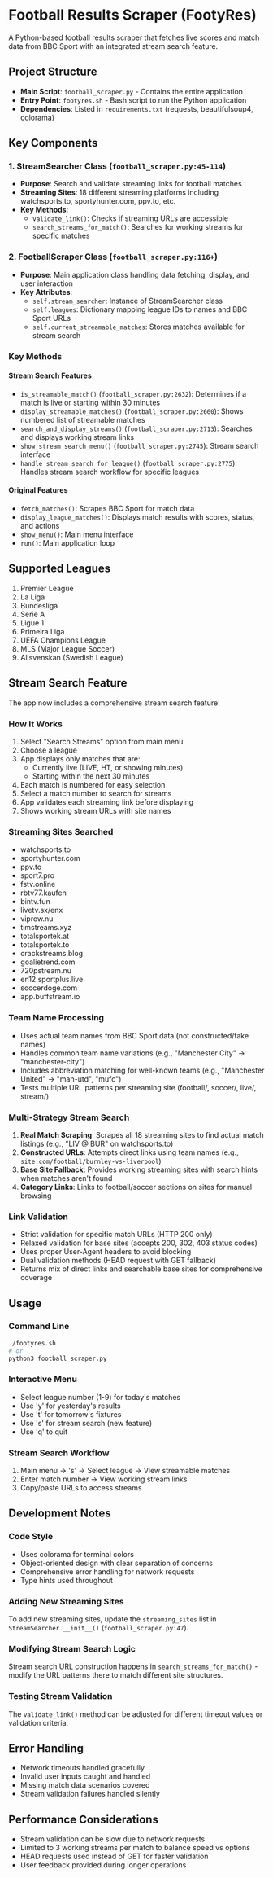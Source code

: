 # Football Results Scraper (FootyRes)

A Python-based football results scraper that fetches live scores and match data from BBC Sport with an integrated stream search feature.

## Project Structure

- **Main Script**: `football_scraper.py` - Contains the entire application
- **Entry Point**: `footyres.sh` - Bash script to run the Python application
- **Dependencies**: Listed in `requirements.txt` (requests, beautifulsoup4, colorama)

## Key Components

### 1. StreamSearcher Class (`football_scraper.py:45-114`)
- **Purpose**: Search and validate streaming links for football matches
- **Streaming Sites**: 18 different streaming platforms including watchsports.to, sportyhunter.com, ppv.to, etc.
- **Key Methods**:
  - `validate_link()`: Checks if streaming URLs are accessible
  - `search_streams_for_match()`: Searches for working streams for specific matches

### 2. FootballScraper Class (`football_scraper.py:116+`)
- **Purpose**: Main application class handling data fetching, display, and user interaction
- **Key Attributes**:
  - `self.stream_searcher`: Instance of StreamSearcher class
  - `self.leagues`: Dictionary mapping league IDs to names and BBC Sport URLs
  - `self.current_streamable_matches`: Stores matches available for stream search

### Key Methods

#### Stream Search Features
- `is_streamable_match()` (`football_scraper.py:2632`): Determines if a match is live or starting within 30 minutes
- `display_streamable_matches()` (`football_scraper.py:2660`): Shows numbered list of streamable matches
- `search_and_display_streams()` (`football_scraper.py:2713`): Searches and displays working stream links
- `show_stream_search_menu()` (`football_scraper.py:2745`): Stream search interface
- `handle_stream_search_for_league()` (`football_scraper.py:2775`): Handles stream search workflow for specific leagues

#### Original Features
- `fetch_matches()`: Scrapes BBC Sport for match data
- `display_league_matches()`: Displays match results with scores, status, and actions
- `show_menu()`: Main menu interface
- `run()`: Main application loop

## Supported Leagues

1. Premier League
2. La Liga
3. Bundesliga
4. Serie A
5. Ligue 1
6. Primeira Liga
7. UEFA Champions League
8. MLS (Major League Soccer)
9. Allsvenskan (Swedish League)

## Stream Search Feature

The app now includes a comprehensive stream search feature:

### How It Works
1. Select "Search Streams" option from main menu
2. Choose a league
3. App displays only matches that are:
   - Currently live (LIVE, HT, or showing minutes)
   - Starting within the next 30 minutes
4. Each match is numbered for easy selection
5. Select a match number to search for streams
6. App validates each streaming link before displaying
7. Shows working stream URLs with site names

### Streaming Sites Searched
- watchsports.to
- sportyhunter.com
- ppv.to
- sport7.pro
- fstv.online
- rbtv77.kaufen
- bintv.fun
- livetv.sx/enx
- viprow.nu
- timstreams.xyz
- totalsportek.at
- totalsportek.to
- crackstreams.blog
- goalietrend.com
- 720pstream.nu
- en12.sportplus.live
- soccerdoge.com
- app.buffstream.io

### Team Name Processing
- Uses actual team names from BBC Sport data (not constructed/fake names)
- Handles common team name variations (e.g., "Manchester City" → "manchester-city")
- Includes abbreviation matching for well-known teams (e.g., "Manchester United" → "man-utd", "mufc")
- Tests multiple URL patterns per streaming site (football/, soccer/, live/, stream/)

### Multi-Strategy Stream Search
1. **Real Match Scraping**: Scrapes all 18 streaming sites to find actual match listings (e.g., "LIV @ BUR" on watchsports.to)
2. **Constructed URLs**: Attempts direct links using team names (e.g., `site.com/football/burnley-vs-liverpool`)
3. **Base Site Fallback**: Provides working streaming sites with search hints when matches aren't found
4. **Category Links**: Links to football/soccer sections on sites for manual browsing

### Link Validation
- Strict validation for specific match URLs (HTTP 200 only)
- Relaxed validation for base sites (accepts 200, 302, 403 status codes)
- Uses proper User-Agent headers to avoid blocking
- Dual validation methods (HEAD request with GET fallback)
- Returns mix of direct links and searchable base sites for comprehensive coverage

## Usage

### Command Line
```bash
./footyres.sh
# or
python3 football_scraper.py
```

### Interactive Menu
- Select league number (1-9) for today's matches
- Use 'y' for yesterday's results
- Use 't' for tomorrow's fixtures
- Use 's' for stream search (new feature)
- Use 'q' to quit

### Stream Search Workflow
1. Main menu → 's' → Select league → View streamable matches
2. Enter match number → View working stream links
3. Copy/paste URLs to access streams

## Development Notes

### Code Style
- Uses colorama for terminal colors
- Object-oriented design with clear separation of concerns
- Comprehensive error handling for network requests
- Type hints used throughout

### Adding New Streaming Sites
To add new streaming sites, update the `streaming_sites` list in `StreamSearcher.__init__()` (`football_scraper.py:47`).

### Modifying Stream Search Logic
Stream search URL construction happens in `search_streams_for_match()` - modify the URL patterns there to match different site structures.

### Testing Stream Validation
The `validate_link()` method can be adjusted for different timeout values or validation criteria.

## Error Handling
- Network timeouts handled gracefully
- Invalid user inputs caught and handled
- Missing match data scenarios covered
- Stream validation failures handled silently

## Performance Considerations
- Stream validation can be slow due to network requests
- Limited to 3 working streams per match to balance speed vs options
- HEAD requests used instead of GET for faster validation
- User feedback provided during longer operations